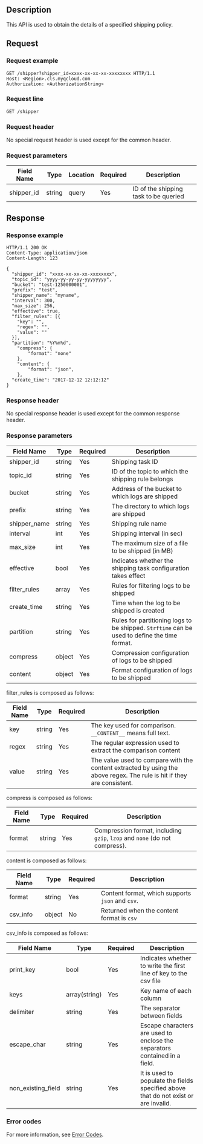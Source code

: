 ## Description

This API is used to obtain the details of a specified shipping policy.

## Request

### Request example

```
GET /shipper?shipper_id=xxxx-xx-xx-xx-xxxxxxxx HTTP/1.1
Host: <Region>.cls.myqcloud.com
Authorization: <AuthorizationString>
```

### Request line

```
GET /shipper
```

### Request header

No special request header is used except for the common header.

### Request parameters

| Field Name | Type | Location | Required | Description |
| ---------- | ------ | ----- | -------- | ---------------- |
| shipper_id | string | query | Yes | ID of the shipping task to be queried |

## Response

### Response example

```
HTTP/1.1 200 OK
Content-Type: application/json
Content-Length: 123

{
  "shipper_id": "xxxx-xx-xx-xx-xxxxxxxx",
  "topic_id": "yyyy-yy-yy-yy-yyyyyyyy",
  "bucket": "test-1250000001",
  "prefix": "test",
  "shipper_name": "myname",
  "interval": 300,
  "max_size": 256,
  "effective": true,
  "filter_rules": [{
    "key": "",
    "regex": "",
    "value": ""
  }],
  "partition": "%Y%m%d",
    "compress": {
        "format": "none"
    },
    "content": {
        "format": "json",
    },
  "create_time": "2017-12-12 12:12:12"
}
```

### Response header

No special response header is used except for the common response header.

### Response parameters

| Field Name | Type | Required | Description |
| ------------ | ------ | -------- | ------------------------------------------------ |
| shipper_id | string | Yes | Shipping task ID |
| topic_id | string | Yes | ID of the topic to which the shipping rule belongs |
| bucket | string | Yes | Address of the bucket to which logs are shipped |
| prefix | string | Yes | The directory to which logs are shipped |
| shipper_name | string | Yes | Shipping rule name |
| interval | int | Yes | Shipping interval (in sec) |
| max_size | int | Yes | The maximum size of a file to be shipped (in MB) |
| effective | bool | Yes | Indicates whether the shipping task configuration takes effect |
| filter_rules | array | Yes | Rules for filtering logs to be shipped |
| create_time | string | Yes | Time when the log to be shipped is created |
| partition | string | Yes | Rules for partitioning logs to be shipped. `Strftime` can be used to define the time format. |
| compress | object | Yes | Compression configuration of logs to be shipped |
| content | object | Yes | Format configuration of logs to be shipped |

filter_rules is composed as follows:

| Field Name | Type | Required | Description |
| ------ | ------ | -------- | -------------------------------------------------- |
| key | string | Yes | The key used for comparison. `__CONTENT__` means full text. |
| regex | string | Yes | The regular expression used to extract the comparison content |
| value | string | Yes | The value used to compare with the content extracted by using the above regex. The rule is hit if they are consistent. |

compress is composed as follows:

| Field Name | Type | Required | Description |
| ------ | ------ | -------- | ------------------------------------------ |
| format | string | Yes | Compression format, including `gzip`, `lzop` and `none` (do not compress). |

content is composed as follows:

| Field Name | Type | Required | Description |
| -------- | ------ | -------- | --------------------------- |
| format | string | Yes | Content format, which supports `json` and `csv`. |
| csv_info | object | No | Returned when the content format is `csv` |

csv_info is composed as follows:

| Field Name | Type | Required | Description |
| ------------------ | ------------- | -------- | ------------------------------------------------ |
| print_key | bool | Yes | Indicates whether to write the first line of key to the csv file |
| keys | array(string) | Yes | Key name of each column |
| delimiter | string | Yes | The separator between fields |
| escape_char | string | Yes | Escape characters are used to enclose the separators contained in a field. |
| non_existing_field | string | Yes | It is used to populate the fields specified above that do not exist or are invalid. |

### Error codes

For more information, see [Error Codes](https://intl.cloud.tencent.com/document/product/614/12402).

